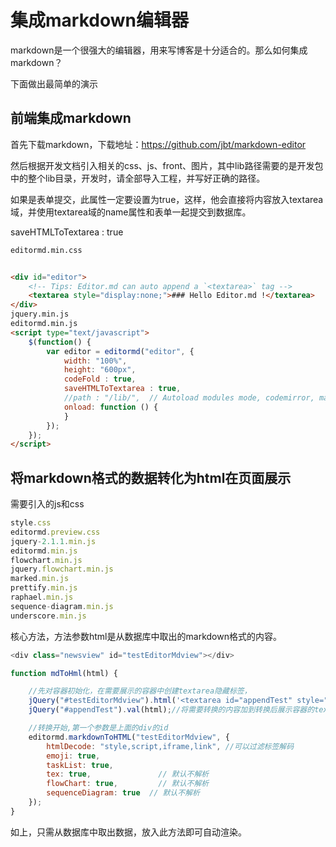 # 集成markdown编辑器

markdown是一个很强大的编辑器，用来写博客是十分适合的。那么如何集成markdown？

下面做出最简单的演示

## 前端集成markdown

首先下载markdown，下载地址：https://github.com/jbt/markdown-editor  

然后根据开发文档引入相关的css、js、front、图片，其中lib路径需要的是开发包中的整个lib目录，开发时，请全部导入工程，并写好正确的路径。

如果是表单提交，此属性一定要设置为true，这样，他会直接将内容放入textarea域，并使用textarea域的name属性和表单一起提交到数据库。

saveHTMLToTextarea : true

```html
editormd.min.css


<div id="editor">
    <!-- Tips: Editor.md can auto append a `<textarea>` tag -->
    <textarea style="display:none;">### Hello Editor.md !</textarea>
</div>
jquery.min.js
editormd.min.js
<script type="text/javascript">
    $(function() {
        var editor = editormd("editor", {
            width: "100%",
            height: "600px",
            codeFold : true,
            saveHTMLToTextarea : true,
            //path : "/lib/",  // Autoload modules mode, codemirror, marked... dependents libs path
            onload: function () {
            }      
        });
    });
</script>
```

## 将markdown格式的数据转化为html在页面展示

需要引入的js和css

```js
style.css
editormd.preview.css
jquery-2.1.1.min.js
editormd.min.js
flowchart.min.js
jquery.flowchart.min.js
marked.min.js
prettify.min.js
raphael.min.js
sequence-diagram.min.js
underscore.min.js
```

核心方法，方法参数html是从数据库中取出的markdown格式的内容。

```js
<div class="newsview" id="testEditorMdview"></div>

function mdToHml(html) {

    //先对容器初始化，在需要展示的容器中创建textarea隐藏标签，
    jQuery("#testEditorMdview").html('<textarea id="appendTest" style="display:none;"></textarea>');
    jQuery("#appendTest").val(html);//将需要转换的内容加到转换后展示容器的textarea隐藏标签中

    //转换开始,第一个参数是上面的div的id
    editormd.markdownToHTML("testEditorMdview", {
        htmlDecode: "style,script,iframe,link", //可以过滤标签解码
        emoji: true,
        taskList: true,
        tex: true,               // 默认不解析
        flowChart: true,         // 默认不解析
        sequenceDiagram: true  // 默认不解析
    });
}
```

如上，只需从数据库中取出数据，放入此方法即可自动渲染。

<div id="editor">
    <!-- Tips: Editor.md can auto append a `<textarea>` tag -->
    <textarea style="display:none;">### Hello Editor.md !</textarea>
</div>
<script src="jquery.min.js"></script>
<script src="editor.md/editormd.min.js"></script>
<script type="text/javascript">
    $(function() {
        var editor = editormd("editor", {
            // width: "100%",
            // height: "100%",
            // markdown: "xxxx",     // dynamic set Markdown text
            path : "editor.md/lib/"  // Autoload modules mode, codemirror, marked... dependents libs path
        });
    });
</script>



<div id="editor">
    <!-- Tips: Editor.md can auto append a `<textarea>` tag -->
    <textarea style="display:none;">### Hello Editor.md !</textarea>
</div>
<script src="jquery.min.js"></script>
<script src="editor.md/editormd.min.js"></script>
<script type="text/javascript">
    $(function() {
        var editor = editormd("editor", {
            // width: "100%",
            // height: "100%",
            // markdown: "xxxx",     // dynamic set Markdown text
            path : "editor.md/lib/"  // Autoload modules mode, codemirror, marked... dependents libs path
        });
    });
</script>